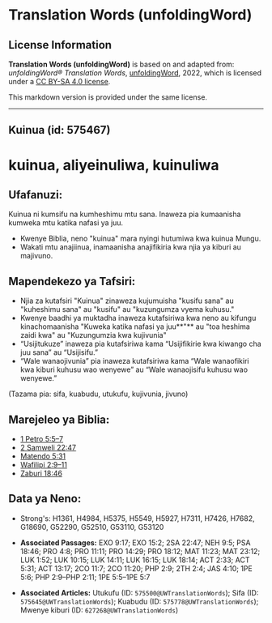 # Translation Words (unfoldingWord)

## License Information

**Translation Words (unfoldingWord)** is based on and adapted from: _unfoldingWord® Translation Words_, [unfoldingWord](https://unfoldingword.org/utw), 2022, which is licensed under a [CC BY-SA 4.0 license](https://creativecommons.org/licenses/by-sa/4.0/legalcode.en).

This markdown version is provided under the same license.



--------------------------------

## Kuinua (id: 575467)

kuinua, aliyeinuliwa, kuinuliwa
===============================

Ufafanuzi:
----------

Kuinua ni kumsifu na kumheshimu mtu sana. Inaweza pia kumaanisha kumweka mtu katika nafasi ya juu.

* Kwenye Biblia, neno "kuinua" mara nyingi hutumiwa kwa kuinua Mungu.
* Wakati mtu anajiinua, inamaanisha anajifikiria kwa njia ya kiburi au majivuno.

Mapendekezo ya Tafsiri:
-----------------------

* Njia za kutafsiri "Kuinua" zinaweza kujumuisha "kusifu sana" au "kuheshimu sana" au "kusifu" au "kuzungumza vyema kuhusu."
* Kwenye baadhi ya muktadha inaweza kutafsiriwa kwa neno au kifungu kinachomaanisha "Kuweka katika nafasi ya juu**"** au "toa heshima zaidi kwa" au "Kuzungumzia kwa kujivunia"
* “Usijitukuze” inaweza pia kutafsiriwa kama “Usijifikirie kwa kiwango cha juu sana” au “Usijisifu.”
* “Wale wanaojivunia” pia inaweza kutafsiriwa kama “Wale wanaofikiri kwa kiburi kuhusu wao wenyewe” au “Wale wanaojisifu kuhusu wao wenyewe.”

(Tazama pia: sifa, kuabudu, utukufu, kujivunia, jivuno)

Marejeleo ya Biblia:
--------------------

* [1 Petro 5:5–7](https://ref.ly/1Pet5:5-1Pet5:7)
* [2 Samweli 22:47](https://ref.ly/2Sam22:47)
* [Matendo 5:31](https://ref.ly/Acts5:31)
* [Wafilipi 2:9–11](https://ref.ly/Phil2:9-Phil2:11)
* [Zaburi 18:46](https://ref.ly/Ps18:46)

Data ya Neno:
-------------

* Strong's: H1361, H4984, H5375, H5549, H5927, H7311, H7426, H7682, G18690, G52290, G52510, G53110, G53120

* **Associated Passages:** EXO 9:17; EXO 15:2; 2SA 22:47; NEH 9:5; PSA 18:46; PRO 4:8; PRO 11:11; PRO 14:29; PRO 18:12; MAT 11:23; MAT 23:12; LUK 1:52; LUK 10:15; LUK 14:11; LUK 16:15; LUK 18:14; ACT 2:33; ACT 5:31; ACT 13:17; 2CO 11:7; 2CO 11:20; PHP 2:9; 2TH 2:4; JAS 4:10; 1PE 5:6; PHP 2:9–PHP 2:11; 1PE 5:5–1PE 5:7
* **Associated Articles:** Utukufu (ID: `575500@UWTranslationWords`); Sifa (ID: `575645@UWTranslationWords`); Kuabudu (ID: `575778@UWTranslationWords`); Mwenye kiburi (ID: `627268@UWTranslationWords`)

